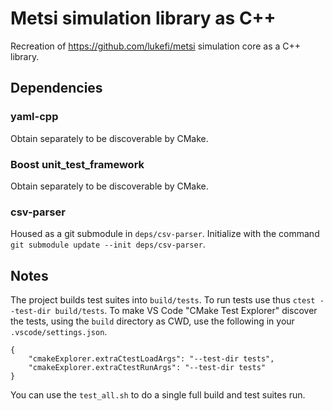 # Metsi simulation library as C++

Recreation of https://github.com/lukefi/metsi simulation core as a C++ library.

## Dependencies

### yaml-cpp

Obtain separately to be discoverable by CMake.

### Boost unit_test_framework

Obtain separately to be discoverable by CMake.

### csv-parser

Housed as a git submodule in `deps/csv-parser`.
Initialize with the command `git submodule update --init deps/csv-parser`.

## Notes

The project builds test suites into `build/tests`. To run tests use thus `ctest --test-dir build/tests`. To make VS Code "CMake Test Explorer" discover the tests, using the `build` directory as CWD, use the following in your `.vscode/settings.json`.

```
{
    "cmakeExplorer.extraCtestLoadArgs": "--test-dir tests",
    "cmakeExplorer.extraCtestRunArgs": "--test-dir tests"
}
```

You can use the `test_all.sh` to do a single full build and test suites run.